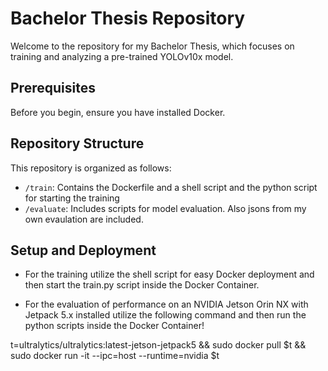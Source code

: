 # Bachelor Thesis Repository

Welcome to the repository for my Bachelor Thesis, which focuses on training and analyzing a pre-trained YOLOv10x model.

## Prerequisites

Before you begin, ensure you have installed Docker.

## Repository Structure

This repository is organized as follows:
- `/train`: Contains the Dockerfile and a shell script and the python script for starting the training
- `/evaluate`: Includes scripts for model evaluation. Also jsons from my own evaulation are included.

## Setup and Deployment
- For the training utilize the shell script for easy Docker deployment and then start the train.py script inside the Docker Container.

- For the evaluation of performance on an NVIDIA Jetson Orin NX with Jetpack 5.x installed utilize the following command and then run the python scripts inside the Docker Container!

t=ultralytics/ultralytics:latest-jetson-jetpack5 && sudo docker pull $t && sudo docker run -it --ipc=host --runtime=nvidia $t
